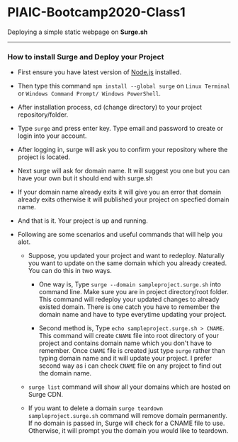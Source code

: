 # PIAIC-Bootcamp2020-Class1

Deploying a simple static webpage on **Surge.sh**

---

### How to install Surge and Deploy your Project

- First ensure you have latest version of [Node.js](https://nodejs.org/en/) installed.

- Then type this command `npm install --global surge` on `Linux Terminal` or `Windows Command Prompt/ Windows PowerShell`.

- After installation process, cd (change directory) to your project repository/folder.

- Type `surge` and press enter key. Type email and password to create or login into your account.

- After logging in, surge will ask you to confirm your repository where the project is located.

- Next surge will ask for domain name. It will suggest you one but you can have your own but it should end with surge.sh

- If your domain name already exits it will give you an error that domain already exits otherwise it will published your project on specfied domain name.

- And that is it. Your project is up and running.

- Following are some scenarios and useful commands that will help you alot.

  - Suppose, you updated your project and want to redeploy. Naturally you want to update on the same domain which you already created. You can do this in two ways.

    - One way is, Type `surge --domain sampleproject.surge.sh` into command line. Make sure you are in project directory/root folder. This command will redeploy your updated changes to already existed domain. There is one catch you have to remember the domain name and have to type everytime updating your project.

    - Second method is, Type `echo sampleproject.surge.sh > CNAME`. This command will create `CNAME` file into root directory of your project and contains domain name which you don't have to remember. Once `CNAME` file is created just type `surge` rather than typing domain name and it will update your project. I prefer second way as i can check `CNAME` file on any project to find out the domain name.

  - `surge list` command will show all your domains which are hosted on Surge CDN.

  - If you want to delete a domain `surge teardown sampleproject.surge.sh` command will remove domain permanently. If no domain is passed in, Surge will check for a CNAME file to use. Otherwise, it will prompt you the domain you would like to teardown.
